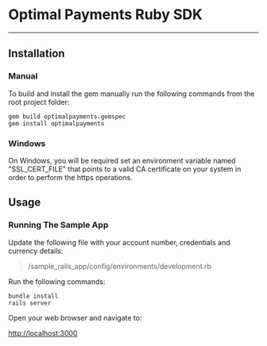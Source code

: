 # Optimal Payments Ruby SDK


___


## Installation

### Manual

To build and install the gem manually run the following commands from the root project folder: 

    gem build optimalpayments.gemspec
    gem install optimalpayments


### Windows
On Windows, you will be required set an environment variable named "SSL_CERT_FILE" that points to a valid CA certificate on your system in order to perform the https operations.

## Usage

### Running The Sample App

Update the following file with your account number, credentials and currency details:

> /sample\_rails\_app/config/environments/development.rb
   

Run the following commands: 
    
    bundle install
    rails server

Open your web browser and navigate to:

[http://localhost:3000](http://localhost:3000)
